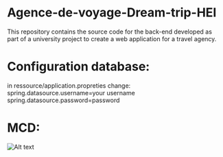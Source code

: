 # Agence-de-voyage-Dream-trip-HEI

This repository contains the source code for the back-end developed as part of a university project to create a web application for a travel agency.

# Configuration database:

in ressource/application.propreties change:
spring.datasource.username=your username
spring.datasource.password=password

# MCD:

![Alt text](<Capture d'écran 2024-02-03 041237.png>)
